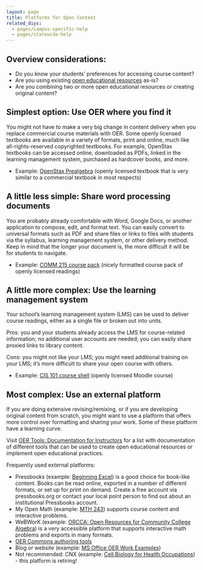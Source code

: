 ```yaml
---
layout: page
title: Platforms for Open Content
related_diys:
  - pages/campus-specific-help
  - pages/statewide-help
---
```


## Overview considerations:

*   Do you know your students’ preferences for accessing course content?
*   Are you using existing [open educational resources](https://en.wikipedia.org/wiki/Open_educational_resources) as-is?
*   Are you combining two or more <span>open educational resources</span> or creating original content?

## Simplest option: Use OER where you find it

You might not have to make a very big change in content delivery when you replace commercial course materials with OER. Some openly licensed textbooks are available in a variety of formats, print and online, much like all-rights-reserved copyrighted textbooks. For example, OpenStax textbooks can be accessed online, downloaded as PDFs, linked in the learning management system, purchased as hardcover books, and more.

*   Example: [OpenStax Prealgebra](https://openstax.org/details/prealgebra) (openly licensed textbook that is very similar to a commercial textbook in most respects)

## A little less simple: Share word processing documents

You are probably already comfortable with Word, Google Docs, or another application to compose, edit, and format text. You can easily convert to universal formats such as PDF and share files or links to files with students via the syllabus, learning management system, or other delivery method. Keep in mind that the longer your document is, the more difficult it will be for students to navigate.

*   Example: [COMM 215 course pack](https://jics.tbcc.cc.or.us/ICS/icsfs/mm/comm_215_readings.pdf?target=db09e906-7d7a-46b1-9069-2cab36d8d375) (nicely formatted course pack of <span>openly licensed readings</span>)

## A little more complex: Use the learning management system

Your school’s learning management system (LMS) can be used to deliver course readings, either as a single file or broken out into units.

Pros: you and your students already access the LMS for course-related information; no additional user accounts are needed; you can easily share proxied links to library content.

Cons: you might not like your LMS; you might need additional training on your LMS; it’s more difficult to share your open course with others.

*   Example: [CIS 101 course shell](https://moodle.linnbenton.edu/course/view.php?id=3130) (openly licensed Moodle course)

## Most complex: Use an external platform

If you are doing extensive revising/remixing, or if you are developing original content from scratch, you might want to use a platform that offers more control over formatting and sharing your work. Some of these platform have a learning curve.

Visit [OER Tools: Documentation for Instructors](https://docs.google.com/document/d/1RfwXquyz8MLNY2jVp6UaSePiZDuwB5x-3rxJd4PWPn4/edit#heading=h.iypstm8pznxu) for a list with documentation of different tools that can be used to create open educational resources or implement open educational practices.

Frequently used external platforms:

*   Pressbooks (example: [Beginning Excel](https://openoregon.pressbooks.pub/beginningexcel/)) is a good choice for book-like content. Books can be read online, exported in a number of different formats, or set up for print on demand. Create a free account via pressbooks.org or contact your local point person to find out about an institutional Pressbooks account.
*   My Open Math (example: [MTH 243](https://www.myopenmath.com/course/public.php?cid=10962)) supports course content and interactive problems. 
*   WeBWorK (example: [ORCCA: Open Resources for Community College Algebra](http://spot.pcc.edu/math/orcca/acknowledgement-1.html)) is a very accessible platform that supports interactive math problems and exports in many formats.
*   [OER Commons authoring tools](https://www.oercommons.org/authoring-overview)
*   Blog or website (example: [MS Office OER Work Examples](https://pmgoff.wordpress.com/padagogy/))
*   Not recommended: CNX (example: [Cell Biology for Health Occupations](https://cnx.org/contents/Th3V8ojZ@3.21:zMTtFGyH@4/Introduction)) - this platform is retiring!


